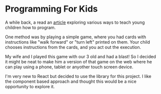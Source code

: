 # Programming For Kids

A while back, a read an [article](https://medium.com/vehikl-news/10-ways-to-teach-kids-to-code-1c5e4b68a247) exploring various ways to teach young children how to program.

One method was by playing a simple game, where you had cards with instructions like "walk forward" or "turn left" printed on them. Your child chooses instructions from the cards, and you act out the execution.

My wife and I played this game with our 3 old and had a blast! So I decided it might be neat to make him a version of that game on the web where he can play using a phone, tablet or anyother touch screen device.

I'm very new to React but decided to use the library for this project. I like the component based approach and thought this would be a nice opportunity to explore it.